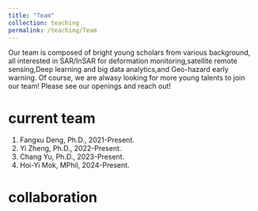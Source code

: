 ```yaml
---
title: "Team"
collection: teaching
permalink: /teaching/Team
---
```

Our team is composed of bright young scholars from various background, all interested in SAR/InSAR for deformation monitoring,satellite remote sensing,Deep learning and big data analytics,and Geo-hazard early warning. Of course, we are alwasy looking for more young talents to join our team! Please see our openings and reach out!


current team
======
1. Fangxu Deng, Ph.D., 2021-Present.
1. Yi Zheng, Ph.D., 2022-Present.
1. Chang Yu, Ph.D., 2023-Present.
1. Hoi-Yi Mok, MPhil, 2024-Present.

collaboration
======
